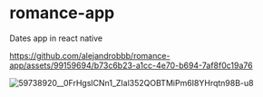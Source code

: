 # romance-app
Dates app in react native


https://github.com/alejandrobbb/romance-app/assets/99159694/b73c6b23-a1cc-4e70-b694-7af8f0c19a76

![59738920__0FrHgslCNn1_ZIal352QOBTMiPm6I8YHrqtn98B-u8](https://github.com/alejandrobbb/romance-app/assets/99159694/8e617aff-73e9-43c1-85c7-8e6d47985089)
